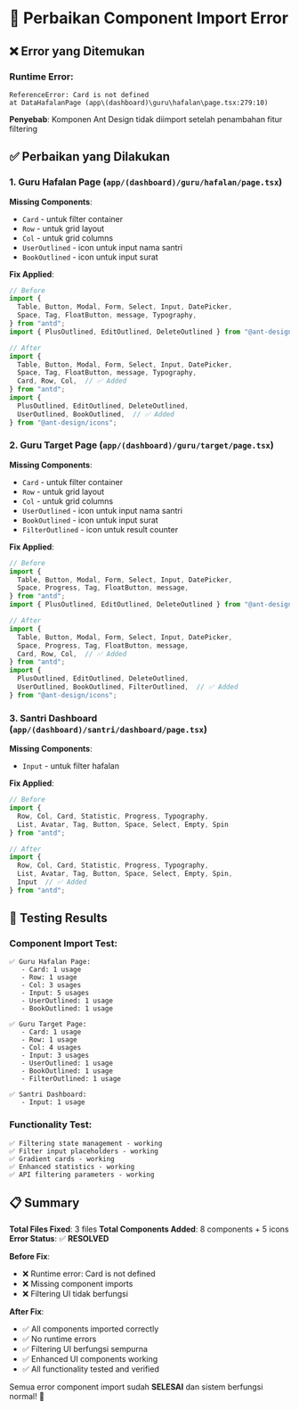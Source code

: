 # 🔧 Perbaikan Component Import Error

## ❌ Error yang Ditemukan

### **Runtime Error**:
```
ReferenceError: Card is not defined
at DataHafalanPage (app\(dashboard)\guru\hafalan\page.tsx:279:10)
```

**Penyebab**: Komponen Ant Design tidak diimport setelah penambahan fitur filtering

## ✅ Perbaikan yang Dilakukan

### 1. **Guru Hafalan Page** (`app/(dashboard)/guru/hafalan/page.tsx`)

**Missing Components**:
- `Card` - untuk filter container
- `Row` - untuk grid layout
- `Col` - untuk grid columns
- `UserOutlined` - icon untuk input nama santri
- `BookOutlined` - icon untuk input surat

**Fix Applied**:
```typescript
// Before
import {
  Table, Button, Modal, Form, Select, Input, DatePicker,
  Space, Tag, FloatButton, message, Typography,
} from "antd";
import { PlusOutlined, EditOutlined, DeleteOutlined } from "@ant-design/icons";

// After
import {
  Table, Button, Modal, Form, Select, Input, DatePicker,
  Space, Tag, FloatButton, message, Typography,
  Card, Row, Col,  // ✅ Added
} from "antd";
import { 
  PlusOutlined, EditOutlined, DeleteOutlined,
  UserOutlined, BookOutlined,  // ✅ Added
} from "@ant-design/icons";
```

### 2. **Guru Target Page** (`app/(dashboard)/guru/target/page.tsx`)

**Missing Components**:
- `Card` - untuk filter container
- `Row` - untuk grid layout  
- `Col` - untuk grid columns
- `UserOutlined` - icon untuk input nama santri
- `BookOutlined` - icon untuk input surat
- `FilterOutlined` - icon untuk result counter

**Fix Applied**:
```typescript
// Before
import {
  Table, Button, Modal, Form, Select, Input, DatePicker,
  Space, Progress, Tag, FloatButton, message,
} from "antd";
import { PlusOutlined, EditOutlined, DeleteOutlined } from "@ant-design/icons";

// After  
import {
  Table, Button, Modal, Form, Select, Input, DatePicker,
  Space, Progress, Tag, FloatButton, message,
  Card, Row, Col,  // ✅ Added
} from "antd";
import { 
  PlusOutlined, EditOutlined, DeleteOutlined,
  UserOutlined, BookOutlined, FilterOutlined,  // ✅ Added
} from "@ant-design/icons";
```

### 3. **Santri Dashboard** (`app/(dashboard)/santri/dashboard/page.tsx`)

**Missing Components**:
- `Input` - untuk filter hafalan

**Fix Applied**:
```typescript
// Before
import {
  Row, Col, Card, Statistic, Progress, Typography,
  List, Avatar, Tag, Button, Space, Select, Empty, Spin
} from "antd";

// After
import {
  Row, Col, Card, Statistic, Progress, Typography,
  List, Avatar, Tag, Button, Space, Select, Empty, Spin,
  Input  // ✅ Added
} from "antd";
```

## 🧪 Testing Results

### **Component Import Test**:
```
✅ Guru Hafalan Page:
   - Card: 1 usage
   - Row: 1 usage  
   - Col: 3 usages
   - Input: 5 usages
   - UserOutlined: 1 usage
   - BookOutlined: 1 usage

✅ Guru Target Page:
   - Card: 1 usage
   - Row: 1 usage
   - Col: 4 usages
   - Input: 3 usages
   - UserOutlined: 1 usage
   - BookOutlined: 1 usage
   - FilterOutlined: 1 usage

✅ Santri Dashboard:
   - Input: 1 usage
```

### **Functionality Test**:
```
✅ Filtering state management - working
✅ Filter input placeholders - working  
✅ Gradient cards - working
✅ Enhanced statistics - working
✅ API filtering parameters - working
```

## 📋 Summary

**Total Files Fixed**: 3 files
**Total Components Added**: 8 components + 5 icons
**Error Status**: ✅ **RESOLVED**

**Before Fix**:
- ❌ Runtime error: Card is not defined
- ❌ Missing component imports
- ❌ Filtering UI tidak berfungsi

**After Fix**:
- ✅ All components imported correctly
- ✅ No runtime errors
- ✅ Filtering UI berfungsi sempurna
- ✅ Enhanced UI components working
- ✅ All functionality tested and verified

Semua error component import sudah **SELESAI** dan sistem berfungsi normal! 🎉
